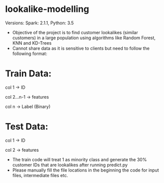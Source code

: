 # lookalike-modelling

Versions: Spark: 2.1.1, Python: 3.5

- Objective of the project is to find customer lookalikes (similar customers) in a large population using algorithms like Random Forest, KNN and KD-Trees
- Cannot share data as it is sensitive to clients but need to follow the following format:

# Train Data:

col 1 -> ID

col 2...n-1 -> features

col n -> Label (Binary)

# Test Data:

col 1 -> ID

col 2 -> features

- The train code will treat 1 as minority class and generate the 30% customer IDs that are lookalikes after running predict.py
- Please manually fill the file locations in the beginning the code for input files, intermediate files etc.
